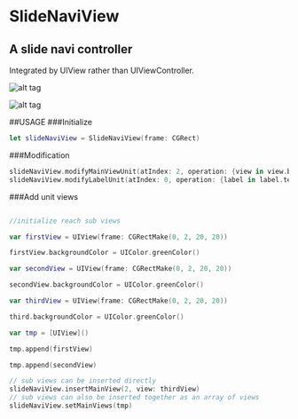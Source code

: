 # SlideNaviView
## A slide navi controller 

Integrated by UIView rather than UIViewController.

![alt tag](https://cloud.githubusercontent.com/assets/9973368/13720709/9fddf2ce-e7dd-11e5-97cf-839f76330af5.gif)

![alt tag](https://cloud.githubusercontent.com/assets/9973368/13720710/a0fd8ff2-e7dd-11e5-8a84-aef7da05fa91.gif)

##USAGE
###Initialize
```swift
let slideNaviView = SlideNaviView(frame: CGRect) 
```

###Modification
```swift
slideNaviView.modifyMainViewUnit(atIndex: 2, operation: {view in view.backgroundColor = UIColor.blueColor()})
slideNaviView.modifyLabelUnit(atIndex: 0, operation: {label in label.text = "一"})
```
        
###Add unit views
```swift

//initialize reach sub views

var firstView = UIView(frame: CGRectMake(0, 2, 20, 20))

firstView.backgroundColor = UIColor.greenColor()

var secondView = UIView(frame: CGRectMake(0, 2, 20, 20))

secondView.backgroundColor = UIColor.greenColor()

var thirdView = UIView(frame: CGRectMake(0, 2, 20, 20))

third.backgroundColor = UIColor.greenColor()

var tmp = [UIView]()

tmp.append(firstView)

tmp.append(secondView)

// sub views can be inserted directly
slideNaviView.insertMainView(2, view: thirdView)
// sub views can also be inserted together as an array of views
slideNaviView.setMainViews(tmp)
```
